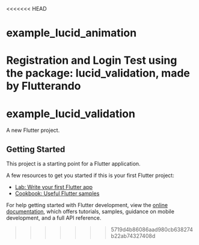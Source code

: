 <<<<<<< HEAD
# example_lucid_animation
Registration and Login Test using the package: lucid_validation, made by Flutterando
=======
# example_lucid_validation

A new Flutter project.

## Getting Started

This project is a starting point for a Flutter application.

A few resources to get you started if this is your first Flutter project:

- [Lab: Write your first Flutter app](https://docs.flutter.dev/get-started/codelab)
- [Cookbook: Useful Flutter samples](https://docs.flutter.dev/cookbook)

For help getting started with Flutter development, view the
[online documentation](https://docs.flutter.dev/), which offers tutorials,
samples, guidance on mobile development, and a full API reference.
>>>>>>> 5719d4b86086aad980cb638274b22ab74327408d

